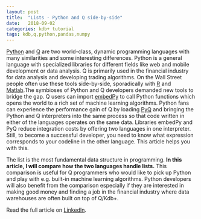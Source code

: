 ```yaml
---
layout: post
title:  "Lists - Python and Q side-by-side"
date:   2018-09-02
categories: kdb+ tutorial
tags: kdb,q,python,pandas,numpy
---
```


[Python](https://www.python.org/) and [Q](https://code.kx.com/v2/learn/q-for-all/) are two world-class, dynamic programming languages with many similarities and some interesting differences. Python is a general language with specialized libraries for different fields like web and mobile development or data analysis. Q is primarily used in the financial industry for data analysis and developing trading algorithms. On the Wall Street people often use these tools side-by-side, sporadically with [R](https://www.r-project.org/) and [Matlab](https://www.mathworks.com/products/matlab.html).The symbioses of Python and Q developers demanded new tools to bridge the gap. Q users can import [embedPy](https://github.com/KxSystems/embedPy) to call Python functions which opens the world to a rich set of machine learning algorithms. Python fans can experience the performance gain of Q by loading [PyQ](https://github.com/KxSystems/pyq) and bringing the Python and Q interpreters into the same process so that code written in either of the languages operates on the same data. Libraries embedPy and PyQ reduce integration costs by offering two languages in one interpreter. Still, to become a successful developer, you need to know what expression corresponds to your codeline in the other language. This article helps you with this.

The list is the most fundamental data structure in programming. **In this article, I will compare how the two languages handle lists.** This comparison is useful for Q programmers who would like to pick up Python and play with e.g. built-in machine learning algorithms. Python developers will also benefit from the comparison especially if they are interested in making good money and finding a job in the financial industry where data warehouses are often built on top of Q/Kdb+.

Read the full article on [LinkedIn](https://www.linkedin.com/pulse/lists-python-q-side-by-side-ferenc-bodon-ph-d-/).